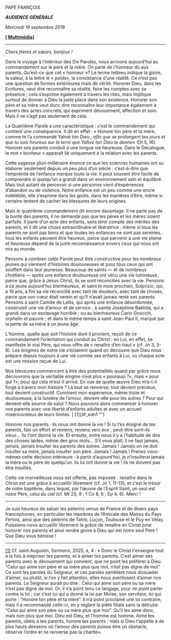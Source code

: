 PAPE FRANÇOIS

***AUDIENCE GÉNÉRALE***

*Mercredi 19 septembre 2018*

**[ [Multimédia](http://w2.vatican.va/content/francesco/fr/events/event.dir.html/content/vaticanevents/fr/2018/9/19/udienzagenerale.html)]**

* * *

*Chers frères et sœurs, bonjour !*

Dans le voyage à l’intérieur des Dix Paroles, nous arrivons aujourd’hui au commandement sur le père et la mère. On parle de l’honneur dû aux parents. Qu’est-ce que cet « honneur »? Le terme hébreu indique la gloire, la valeur, à la lettre le « *poids*», la consistance d’une réalité. Ce n’est pas une question de formes extérieures mais de vérité. Honorer Dieu, dans les Ecritures, veut dire reconnaître sa réalité, faire les comptes avec sa présence ; cela s’exprime également à travers les rites, mais implique surtout de donner à Dieu la juste place dans son existence. Honorer son père et sa mère veut donc dire reconnaître leur importance également à travers des actes concrets, qui expriment dévouement, affection et soin. Mais il ne s’agit pas seulement de cela.

La Quatrième Parole a une caractéristique : c’est le commandement qui contient une conséquence. Il dit en effet : « Honore ton père et ta mère, comme te l’a commandé Yahvé ton Dieu *, afin que se prolongent tes jours et que tu sois heureux sur la terre que Yahvé ton Dieu te donne*» (Dt 5, 16). Honorer ses parents conduit à une longue vie heureuse. Dans le Décalogue, le mot « bonheur » apparaît lié uniquement à la relation avec les parents.

Cette sagesse pluri-millénaire énonce ce que les sciences humaines ont su élaborer seulement depuis un peu plus d’un siècle : c’est-à-dire que l’empreinte de l’enfance marque toute la vie. Il peut souvent être facile de comprendre si quelqu’un a grandi dans un environnement sain et équilibré. Mais tout autant de percevoir si une personne vient d’expériences d’abandon ou de violence. Notre enfance est un peu comme une encre indélébile, elle s’exprime dans les goûts, dans les manières d’être, même si certains tentent de cacher les blessures de leurs origines.

Mais le quatrième commandement dit encore davantage. Il ne parle pas de la bonté des parents, il ne demande pas que les pères et les mères soient parfaits. Il parle d’un acte des enfants, sans tenir compte des mérites des parents, et il dit une chose extraordinaire et libératrice : même si tous les parents ne sont pas bons et que toutes les enfances ne sont pas sereines, tous les enfants peuvent être heureux, parce que parvenir à une vie pleine et heureuse dépend de la juste reconnaissance envers ceux qui nous ont mis au monde.

Pensons à combien cette Parole peut être constructive pour les nombreux jeunes qui viennent d’histoires douloureuses et pour tous ceux qui ont souffert dans leur jeunesse. Beaucoup de saints — et de nombreux chrétiens — après une enfance douloureuse ont vécu une vie lumineuse, parce que, grâce à Jésus Christ, ils se sont réconciliés avec la vie. Pensons à ce jeune aujourd’hui bienheureux, et saint le mois prochain, Sulprizio, qui, à 19 ans, a fini sa vie réconcilié avec tant de douleurs, avec tant de choses, parce que son cœur était serein et qu’il n’avait jamais renié ses parents. Pensons à saint Camille de Lellis, qui après une enfance désordonnée, construisit une vie d’amour et de service ; à sainte Joséphine Bakhita, qui a grandi dans un esclavage horrible ; ou au bienheureux Carlo Gnocchi, orphelin et pauvre ; et dans le même temps à saint Jean-Paul II, marqué par la perte de sa mère à un jeune âge.

L’homme, quelle que soit l’histoire dont il provient, reçoit de ce commandement l’orientation qui conduit au Christ : en Lui, en effet, se manifeste le vrai Père, qui nous offre de « renaître d’en-haut » (cf. Jn 3, 3-8). Les énigmes de notre vie s’éclairent quand on découvre que Dieu nous prépare depuis toujours à une vie comme ses enfants à Lui, où chaque acte est une mission reçue de Lui.

Nos blessures commencent à être des potentialités quand par grâce nous découvrons que la véritable énigme n’est plus « pourquoi ?», mais « pour qui ?», pour qui cela m’est-il arrivé. En vue de quelle œuvre Dieu m’a-t-il forgé à travers mon histoire ? Là tout se renverse, tout devient précieux, tout devient constructif. Comment mon expérience, même triste et douloureuse, à la lumière de l’amour, devient-elle pour les autres ? Pour qui devient-elle source de salut ? Nous pouvons alors commencer à honorer nos parents avec une liberté d’enfants adultes et avec un accueil miséricordieux de leurs limites. [[](#_edn1 "") [1]](#_edn1 "")

Honorer nos parents : ils nous ont donné la vie ! Si tu t’es éloigné de tes parents, fais un effort et reviens, reviens vers eux ; peut-être sont-ils vieux… Ils t’ont donné la vie. Et ensuite, entre nous il y a l’habitude de dire des choses laides, même des gros mots... S’il vous plaît, il ne faut jamais, jamais, jamais insulter les parents des autres. Jamais ! Jamais on ne doit insulter sa mère, jamais insulter son père. Jamais ! Jamais ! Prenez vous-mêmes cette décision intérieure : à partir d’aujourd’hui, je n’insulterai jamais la mère ou le père de quelqu’un. Ils lui ont donné la vie ! Ils ne doivent pas être insultés.

Cette vie merveilleuse nous est offerte, pas imposée : renaître dans le Christ est une grâce à accueillir librement (cf. Jn 1, 11-13), et c’est le trésor de notre baptême, dans lequel, par l’œuvre de l’Esprit Saint, un seul est notre Père, celui du ciel (cf. Mt 23, 9 ; 1 Co 8, 6 ; Ep 4, 6). Merci !

* * *

Je suis heureux de saluer les pèlerins venus de France et de divers pays francophones, en particulier les membres de l’Amicale des Maires du Pays Fertois, ainsi que des pèlerins de Tahiti, Luçon, Toulouse et le Puy en Velay. Puissions-nous accueillir librement la grâce de renaître en Christ pour honorer nos parents et ainsi rendre gloire à Dieu qui est notre seul Père ! Que Dieu vous bénisse !

* * *

[[1]](#_ednref1 "") Cf. saint Augustin, *Sermons*, 2025, a, 4 : « Donc le Christ t'enseigne tout à la fois à mépriser tes parents, et à aimer tes parents. C’est aimer ses parents avec le dévouement qui convient, que ne point les préférer à Dieu. “Celui qui aime son père et sa mère plus que moi, n’est pas digne de moi”. Ce sont les paroles du Seigneur, et ces paroles semblent nous dissuader d’aimer, ou plutôt, si l’on y fait attention, elles nous avertissent d’aimer nos parents. Le Seigneur aurait pu dire : Celui qui aime son père ou sa mère n’est pas digne de moi. Or, il n’a point tenu ce langage, pour ne point parler contre la loi ; car c’est lui qui a donné la loi par Moïse, son serviteur, loi qui porte : “Honore ton père et ta mère”. Il n’a point proclamé une loi contraire, mais il a recommandé celle-ci, en y réglant la piété filiale sans la détruire. “Celui qui aime son père ou sa mère plus que moi”. Qu’il les aime donc, mais non plus que moi. Dieu est Dieu, et l'homme est homme. Aime tes parents, obéis à tes parents, honore tes parents ; mais si Dieu t’appelle à de plus hauts desseins où l’amour des parents puisse être un obstacle, observe l’ordre et ne renverse pas la charité».